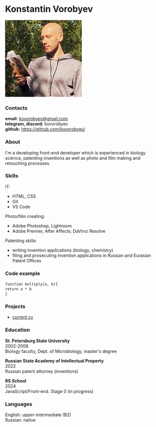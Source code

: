 # Konstantin Vorobyev
![](https://github.com/kovorobyev/RStest/blob/77e8ffe533b892cb57e5898be0ef0e33e4c28f12/IMG_3901sm.jpg)

### Contacts
**email:** kovorobyev@gmail.com\
**telegram, discord:** kovorobyev\
**github:** https://github.com/kovorobyev/

### About
I'm a developing front-end developer which is experienced in biology science, patenting inventions as well as photo and film making and retouching processes.

### Skills
IT:
- HTML, CSS
- Git
- VS Code

Photo/film creating:
- Adobe Photoshop, Lightroom
- Adobe Premier, After Affects; DaVinci Resolve

Patenting skills:
- writing invention applications (biology, chemistry)
- filing and prosecuting invention applications in Russian and Eurasian Patent Offices

### Code example
```
function multiply(a, b){
return a * b
}

```

### Projects
- [current cv](https://kovorobyev.github.io/rsschool-cv/cv)

### Education
**St. Petersburg State University**\
2002-2008\
Biology faculty, Dept. of Microbiology, master's degree

**Russian State Academy of Intellectual Property**\
2022\
Russian patent attorney (inventions)

**RS School**\
2024\
JavaScript/Front-end. Stage 0 (in progress)

### Languages
English: upper-intermediate (B2)\
Russian: native